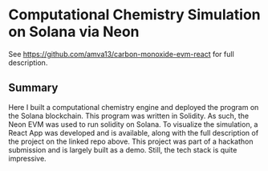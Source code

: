 # Computational Chemistry Simulation on Solana via Neon
See https://github.com/amva13/carbon-monoxide-evm-react for full description.

## Summary
Here I built a computational chemistry engine and deployed the program on the Solana blockchain. This program was written in Solidity. As such, the Neon EVM was used to run solidity on Solana. To visualize the simulation, a React App was developed and is available, along with the full description of the project on the linked repo above. This project was part of a hackathon submission and is largely built as a demo. Still, the tech stack is quite impressive.
